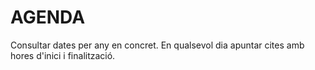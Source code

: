 # AGENDA

Consultar dates per any en concret.
En qualsevol dia apuntar cites amb hores d'inici i finalització.